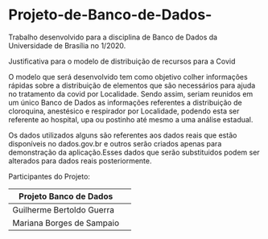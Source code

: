 # Projeto-de-Banco-de-Dados-

Trabalho desenvolvido para a disciplina de Banco de Dados da Universidade de Brasília no 1/2020.

Justificativa para o modelo de  distribuição de recursos para a Covid

O modelo que será desenvolvido tem como objetivo colher informações rápidas sobre a distribuição de elementos que são necessários para ajuda no tratamento da covid por Localidade. Sendo assim, seriam reunidos em um único Banco de Dados as informações referentes a distribuição de cloroquina, anestésico e  respirador por Localidade, podendo esta ser referente ao hospital, upa ou postinho até mesmo a uma análise estadual.

Os dados utilizados alguns são referentes aos dados reais que estão disponíveis no dados.gov.br e outros serão criados apenas para demonstração da aplicação.Esses dados que serão substituidos podem ser alterados para dados reais posteriormente.

Participantes do Projeto:

|Projeto Banco de Dados|  |
|--|--|
| Guilherme Bertoldo Guerra|  |
| Mariana Borges de Sampaio|  |
